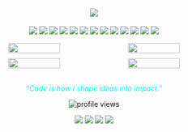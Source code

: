 <!-- GitHub README (Electric Theme Refined: Fixed Heights, Readable Titles, No Horizontal Lines) -->
<h1 align="center">
  <img src="https://readme-typing-svg.herokuapp.com?font=Fira+Code&duration=4000&pause=1500&color=00F9FF&center=true&vCenter=true&width=800&lines=Hi%2C+I'm+Dmytro+Zuiev!;Full-Stack+Dev+%7C+AI+Builder+%7C+42+London+%26+Northcoders;Luxury+Travel+Agent" />
</h1>
<p align="center">
  <img src="https://img.shields.io/badge/JavaScript-%23F7DF1E?style=flat&logo=javascript&logoColor=black" />
  <img src="https://img.shields.io/badge/TypeScript-%23007ACC?style=flat&logo=typescript&logoColor=white" />
  <img src="https://img.shields.io/badge/Node.js-%23339933?style=flat&logo=node.js&logoColor=white" />
  <img src="https://img.shields.io/badge/Express-%23000000?style=flat&logo=express&logoColor=white" />
  <img src="https://img.shields.io/badge/PostgreSQL-%23316192?style=flat&logo=postgresql&logoColor=white" />
  <img src="https://img.shields.io/badge/PostGIS-%230074A8?style=flat&logo=postgis&logoColor=white" />
  <img src="https://img.shields.io/badge/Supabase-3ECF8E?style=flat&logo=supabase&logoColor=white" />
  <img src="https://img.shields.io/badge/Firebase-%23FFCA28?style=flat&logo=firebase&logoColor=black" />
  <img src="https://img.shields.io/badge/Render-%23000000?style=flat&logo=render&logoColor=white" />
  <img src="https://img.shields.io/badge/Netlify-%2300C7B7?style=flat&logo=netlify&logoColor=white" />
  <img src="https://img.shields.io/badge/GitHub%20Actions-%232671E5?style=flat&logo=githubactions&logoColor=white" />
  <img src="https://img.shields.io/badge/OpenAI-%2341424B?style=flat&logo=openai&logoColor=white" />
  <img src="https://img.shields.io/badge/Claude-Antropic-blueviolet?style=flat" />
</p>
<div align="center">
  <div align="center" style="display: flex; flex-wrap: wrap; justify-content: center; gap: 10px; background: transparent;">
    <img src="https://github-readme-stats.vercel.app/api?username=zdvman&show_icons=true&theme=transparent&hide=stars&count_private=true&hide_border=true" width="45%" />
    <img src="https://streak-stats.demolab.com?user=zdvman&theme=tokyonight&date_format=M%20j%5B%2C%20Y%5D&hide_border=true" width="45%" />
    <img src="https://github-readme-stats.vercel.app/api/top-langs/?username=zdvman&layout=compact&theme=transparent&hide_border=true" width="45%" />
    <img src="https://github-profile-trophy.vercel.app/?username=zdvman&theme=tokyonight&margin-w=8&margin-h=8&column=4&no-frame=true" width="45%" />
  </div>
</div>
<br>
<p align="center"><i style="color:#00F9FF">“Code is how I shape ideas into impact.”</i></p>
<p align="center">
  <img src="https://komarev.com/ghpvc/?username=zdvman&style=flat-square&color=00F9FF" alt="profile views" />
</p>
<div align="center">
    <a href="mailto:zuyevdmytro@gmail.com"><img src="https://img.icons8.com/ios-filled/24/ffffff/gmail.png"/></a>
    <a href="https://github.com/zdvman"><img src="https://img.icons8.com/ios-filled/24/ffffff/github.png"/></a>
    <a href="https://linkedin.com/in/zdvman"><img src="https://img.icons8.com/ios-filled/24/ffffff/linkedin.png"/></a>
    <a href="https://instagram.com/zdvman"><img src="https://img.icons8.com/ios-filled/24/ffffff/instagram-new.png"/></a>
</div>
